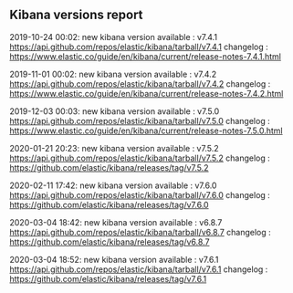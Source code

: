 ## Kibana versions report

2019-10-24 00:02: new kibana version available : v7.4.1 https://api.github.com/repos/elastic/kibana/tarball/v7.4.1 changelog : https://www.elastic.co/guide/en/kibana/current/release-notes-7.4.1.html

2019-11-01 00:02: new kibana version available : v7.4.2 https://api.github.com/repos/elastic/kibana/tarball/v7.4.2 changelog : https://www.elastic.co/guide/en/kibana/current/release-notes-7.4.2.html

2019-12-03 00:03: new kibana version available : v7.5.0 https://api.github.com/repos/elastic/kibana/tarball/v7.5.0 changelog : https://www.elastic.co/guide/en/kibana/current/release-notes-7.5.0.html

2020-01-21 20:23: new kibana version available : v7.5.2 https://api.github.com/repos/elastic/kibana/tarball/v7.5.2 changelog : https://github.com/elastic/kibana/releases/tag/v7.5.2

2020-02-11 17:42: new kibana version available : v7.6.0 https://api.github.com/repos/elastic/kibana/tarball/v7.6.0 changelog : https://github.com/elastic/kibana/releases/tag/v7.6.0

2020-03-04 18:42: new kibana version available : v6.8.7 https://api.github.com/repos/elastic/kibana/tarball/v6.8.7 changelog : https://github.com/elastic/kibana/releases/tag/v6.8.7

2020-03-04 18:52: new kibana version available : v7.6.1 https://api.github.com/repos/elastic/kibana/tarball/v7.6.1 changelog : https://github.com/elastic/kibana/releases/tag/v7.6.1


